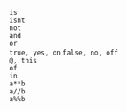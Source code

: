 `is`	
`isnt`	
`not`	
`and`	
`or`	
`true, yes, on`	
`false, no, off`	
`@, this`	
`of`	
`in`	
`a**b`	
`a//b`	
`a%%b`
